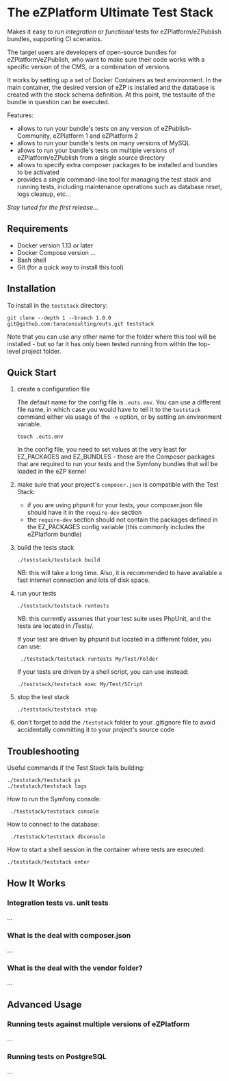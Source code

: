 The eZPlatform Ultimate Test Stack
==================================

Makes it easy to run _integration_ or _functional_ tests for eZPlatform/eZPublish bundles, supporting CI scenarios.

The target users are developers of open-source bundles for eZPlatform/eZPublish, who want to make sure their code works
with a specific version of the CMS, or a combination of versions.

It works by setting up a set of Docker Containers as test environment. In the main container, the desired version of eZP
is installed and the database is created with the stock schema definition. At this point, the testsuite of the bundle in
question can be executed.

Features:

* allows to run your bundle's tests on any version of eZPublish-Community, eZPlatform 1 and eZPlatform 2
* allows to run your bundle's tests on many versions of MySQL
* allows to run your bundle's tests on multiple versions of eZPlatform/eZPublish from a single source directory
* allows to specify extra composer packages to be installed and bundles to be activated
* provides a single command-line tool for managing the test stack and running tests, including maintenance operations
  such as database reset, logs cleanup, etc...

_Stay tuned for the first release..._

Requirements
------------

* Docker version 1.13 or later
* Docker Compose version ...
* Bash shell
* Git (for a quick way to install this tool)

Installation
------------

To install in the `teststack` directory:

    git clone --depth 1 --branch 1.0.0 git@github.com:tanoconsulting/euts.git teststack

Note that you can use any other name for the folder where this tool will be installed - but so far it has only been
tested running from within the top-level project folder.

Quick Start
-----------

1. create a configuration file

   The default name for the config file is `.euts.env`. You can use a different file name, in which case you would
   have to tell it to the `teststack` command either via usage of the `-e` option, or by setting an environment
   variable.

       touch .euts.env

   In the config file, you need to set values at the very least for EZ_PACKAGES and EZ_BUNDLES - those are the Composer
   packages that are required to run your tests and the Symfony bundles that will be loaded in the eZP kernel

2. make sure that your project's `composer.json` is compatible with the Test Stack:

   * if you are using phpunit for your tests, your composer.json file should have it in the `require-dev` section
   * the `require-dev` section should not contain the packages defined in the EZ_PACKAGES config variable (this
     commonly includes the eZPlatform bundle)

2. build the tests stack

       ./teststack/teststack build

   NB: this will take a long time. Also, it is recommended to have available a fast internet connection and lots of disk
   space.

3. run your tests

       ./teststack/teststack runtests

   NB: this currently assumes that your test suite uses PhpUnit, and the tests are located in /Tests/.

   If your test are driven by phpunit but located in a different folder, you can use:

        ./teststack/teststack runtests My/Test/Folder

   If your tests are driven by a shell script, you can use instead:

       ./teststack/teststack exec My/Test/SCript

4. stop the test stack

       ./teststack/teststack stop

5. don't forget to add the `/teststack` folder to your .gitignore file to avoid accidentally committing it to your
   project's source code

Troubleshooting
---------------

Useful commands if the Test Stack fails building:

    ./teststack/teststack ps
    ./teststack/teststack logs

How to run the Symfony console:

     ./teststack/teststack console

How to connect to the database:

     ./teststack/teststack dbconsole

How to start a shell session in the container where tests are executed:

    ./teststack/teststack enter

How It Works
------------

### Integration tests vs. unit tests

...

### What is the deal with composer.json

...

### What is the deal with the vendor folder?

...

Advanced Usage
--------------

### Running tests against multiple versions of eZPlatform

...

### Running tests on PostgreSQL

...
